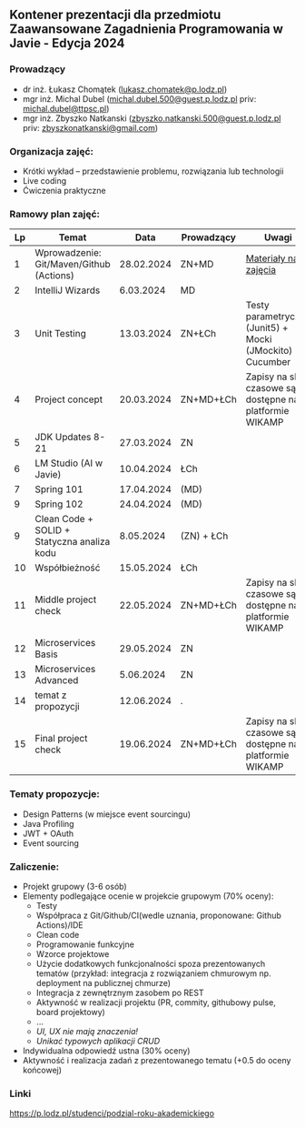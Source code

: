 ## Kontener prezentacji dla przedmiotu Zaawansowane Zagadnienia Programowania w Javie - Edycja 2024

### Prowadzący
- dr inż. Łukasz Chomątek (lukasz.chomatek@p.lodz.pl)
- mgr inż. Michal Dubel (michal.dubel.500@guest.p.lodz.pl priv: michal.dubel@ttpsc.pl)
- mgr inż. Zbyszko Natkanski (zbyszko.natkanski.500@guest.p.lodz.pl priv: zbyszkonatkanski@gmail.com)

### Organizacja zajęć:
- Krótki wykład – przedstawienie problemu, rozwiązania lub technologii
- Live coding
- Ćwiczenia praktyczne

### Ramowy plan zajęć: 
Lp | Temat | Data | Prowadzący | Uwagi
--- | --- | --- | --- | --- 
1 | Wprowadzenie: Git/Maven/Github (Actions) | 28.02.2024 | ZN+MD | [Materiały na zajęcia](https://github.com/zzpj/pl-java2024/blob/main/intro/Git-Maven-GithubActions.md)
2 | IntelliJ Wizards | 6.03.2024 | MD |
3 | Unit Testing  | 13.03.2024 | ZN+ŁCh | Testy parametryczne (Junit5) + Mocki (JMockito) + Cucumber 
4 | Project concept | 20.03.2024 | ZN+MD+ŁCh | Zapisy na sloty czasowe są dostępne na platformie WIKAMP
5 | JDK Updates 8-21 | 27.03.2024 | ZN |
6 | LM Studio (AI w Javie) | 10.04.2024 | ŁCh | 
7 | Spring 101 | 17.04.2024 | (MD) |
9 | Spring 102 | 24.04.2024 | (MD) |
9 | Clean Code + SOLID + Statyczna analiza kodu | 8.05.2024 |(ZN) + ŁCh | 
10 | Współbieżność | 15.05.2024 | ŁCh |
11 | Middle project check | 22.05.2024 | ZN+MD+ŁCh | Zapisy na sloty czasowe są dostępne na platformie WIKAMP
12 | Microservices Basis | 29.05.2024 | ZN | 
13 | Microservices Advanced | 5.06.2024 | ZN |
14 | temat z propozycji | 12.06.2024 | . |
15 | Final project check | 19.06.2024 | ZN+MD+ŁCh | Zapisy na sloty czasowe są dostępne na platformie WIKAMP

### Tematy propozycje:
- Design Patterns (w miejsce event sourcingu)
- Java Profiling
- JWT + OAuth
- Event sourcing

### Zaliczenie:
- Projekt grupowy (3-6 osób)
- Elementy podlegające ocenie w projekcie grupowym (70% oceny):
  - Testy
  - Współpraca z Git/Github/CI(wedle uznania, proponowane: Github Actions)/IDE
  - Clean code
  - Programowanie funkcyjne
  - Wzorce projektowe
  - Użycie dodatkowych funkcjonalności spoza prezentowanych tematów (przykład: integracja z rozwiązaniem chmurowym np. deployment na publicznej chmurze)
  - Integracja z zewnętrznym zasobem po REST
  - Aktywność w realizacji projektu (PR, commity, githubowy pulse, board projektowy)
  - ...
  - *UI, UX nie mają znaczenia!*
  - *Unikać typowych aplikacji CRUD*
- Indywidualna odpowiedź ustna (30% oceny)
- Aktywność i realizacja zadań z prezentowanego tematu (+0.5 do oceny końcowej)

### Linki
https://p.lodz.pl/studenci/podzial-roku-akademickiego
